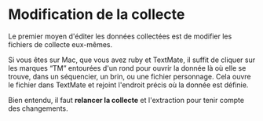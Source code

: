 # Modification de la collecte

Le premier moyen d'éditer les données collectées est de modifier les fichiers de collecte eux-mêmes.

Si vous êtes sur Mac, que vous avez ruby et TextMate, il suffit de cliquer sur les marques “TM” entourées d'un rond pour ouvrir la donnée là où elle se trouve, dans un séquencier, un brin, ou une fichier personnage. Cela ouvre le fichier dans TextMate et rejoint l'endroit précis où la donnée est définie.

Bien entendu, il faut **relancer la collecte** et l'extraction pour tenir compte des changements.
